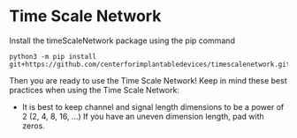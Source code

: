 # Time Scale Network

Install the timeScaleNetwork package using the pip command

```
python3 -m pip install git+https://github.com/centerforimplantabledevices/timescalenetwork.git
```

Then you are ready to use the Time Scale Network! Keep in mind these best practices when using the Time Scale Network:

* It is best to keep channel and signal length dimensions to be a power of 2 (2, 4, 8, 16, ...)
  If you have an uneven dimension length, pad with zeros.


